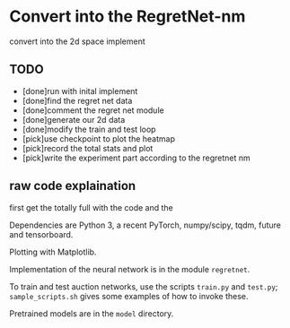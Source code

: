 # Convert into the RegretNet-nm

convert into the 2d space implement

## TODO

- [done]run with inital implement 
- [done]find the regret net data
- [done]comment the regret net module
- [done]generate our 2d data
- [done]modify the train and test loop
- [pick]use checkpoint to plot the heatmap
- [pick]record the total stats and plot
- [pick]write the experiment part according to the regretnet nm

## raw code explaination

first get the totally full with the code and the 

Dependencies are Python 3, a recent PyTorch, numpy/scipy, tqdm, future and tensorboard.

Plotting with Matplotlib.

Implementation of the neural network is in the module `regretnet`. 

To train and test auction networks, use the scripts `train.py` and `test.py`; `sample_scripts.sh` gives some examples of how to invoke these.

Pretrained models are in the `model` directory.



